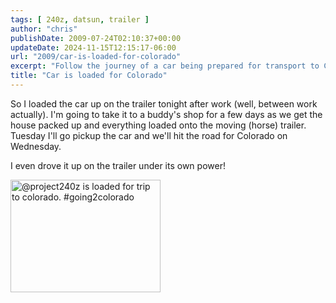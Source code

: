 ```yaml
---
tags: [ 240z, datsun, trailer ]
author: "chris"
publishDate: 2009-07-24T02:10:37+00:00
updateDate: 2024-11-15T12:15:17-06:00
url: "2009/car-is-loaded-for-colorado"
excerpt: "Follow the journey of a car being prepared for transport to Colorado, highlighting the packing process and road trip planning."
title: "Car is loaded for Colorado"
---
```


So I loaded the car up on the trailer tonight after work (well, between work actually). I'm going to take it to a buddy's shop for a few days as we get the house packed up and everything loaded onto the moving (horse) trailer. Tuesday I'll go pickup the car and we'll hit the road for Colorado on Wednesday. 

I even drove it up on the trailer under its own power!

<a href="https://www.flickr.com/photos/chammond/3749868081/"><img alt="@project240z is loaded for trip to colorado. #going2colorado" src="https://farm3.static.flickr.com/2454/3749868081_c4bd798642_m.jpg" width="240" height="180" /></a>
